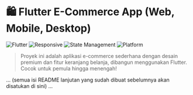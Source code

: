 # 🛍️ Flutter E-Commerce App (Web, Mobile, Desktop)

![Flutter](https://img.shields.io/badge/Made%20With-Flutter-blue?style=for-the-badge&logo=flutter)
![Responsive](https://img.shields.io/badge/UI-Responsive-success?style=for-the-badge)
![State Management](https://img.shields.io/badge/State%20Management-Provider-007acc?style=for-the-badge)
![Platform](https://img.shields.io/badge/Platform-Web%20%7C%20Mobile%20%7C%20Desktop-6c5ce7?style=for-the-badge)

> Proyek ini adalah aplikasi e-commerce sederhana dengan desain premium dan fitur keranjang belanja, dibangun menggunakan Flutter. Cocok untuk pemula hingga menengah!

... (semua isi README lanjutan yang sudah dibuat sebelumnya akan disatukan di sini) ...